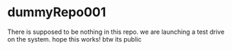 # dummyRepo001
There is supposed to be nothing in this repo. we are launching a test drive on the system. hope this works! btw its public
